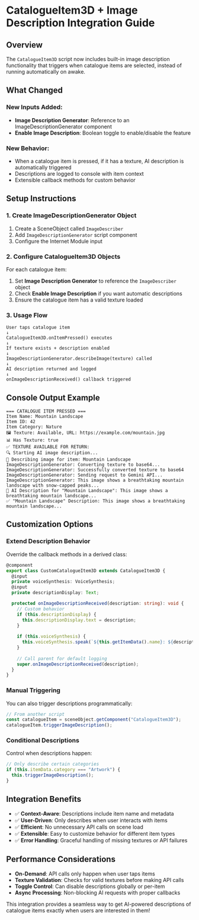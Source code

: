 # CatalogueItem3D + Image Description Integration Guide

## Overview
The `CatalogueItem3D` script now includes built-in image description functionality that triggers when catalogue items are selected, instead of running automatically on awake.

## What Changed

### **New Inputs Added:**
- **Image Description Generator**: Reference to an ImageDescriptionGenerator component
- **Enable Image Description**: Boolean toggle to enable/disable the feature

### **New Behavior:**
- When a catalogue item is pressed, if it has a texture, AI description is automatically triggered
- Descriptions are logged to console with item context
- Extensible callback methods for custom behavior

## Setup Instructions

### 1. **Create ImageDescriptionGenerator Object**
1. Create a SceneObject called `ImageDescriber`
2. Add `ImageDescriptionGenerator` script component
3. Configure the Internet Module input

### 2. **Configure CatalogueItem3D Objects**
For each catalogue item:
1. Set **Image Description Generator** to reference the `ImageDescriber` object
2. Check **Enable Image Description** if you want automatic descriptions
3. Ensure the catalogue item has a valid texture loaded

### 3. **Usage Flow**
```
User taps catalogue item
↓
CatalogueItem3D.onItemPressed() executes
↓
If texture exists + description enabled
↓
ImageDescriptionGenerator.describeImage(texture) called
↓
AI description returned and logged
↓
onImageDescriptionReceived() callback triggered
```

## Console Output Example
```
=== CATALOGUE ITEM PRESSED ===
Item Name: Mountain Landscape
Item ID: 42
Item Category: Nature
🖼️ Texture: Available, URL: https://example.com/mountain.jpg
📊 Has Texture: true
✅ TEXTURE AVAILABLE FOR RETURN:
🔍 Starting AI image description...
🤖 Describing image for item: Mountain Landscape
ImageDescriptionGenerator: Converting texture to base64...
ImageDescriptionGenerator: Successfully converted texture to base64
ImageDescriptionGenerator: Sending request to Gemini API...
ImageDescriptionGenerator: This image shows a breathtaking mountain landscape with snow-capped peaks...
🎯 AI Description for "Mountain Landscape": This image shows a breathtaking mountain landscape...
✅ "Mountain Landscape" Description: This image shows a breathtaking mountain landscape...
```

## Customization Options

### **Extend Description Behavior**
Override the callback methods in a derived class:

```typescript
@component
export class CustomCatalogueItem3D extends CatalogueItem3D {
  @input
  private voiceSynthesis: VoiceSynthesis;
  @input
  private descriptionDisplay: Text;

  protected onImageDescriptionReceived(description: string): void {
    // Custom behavior
    if (this.descriptionDisplay) {
      this.descriptionDisplay.text = description;
    }
    
    if (this.voiceSynthesis) {
      this.voiceSynthesis.speak(`${this.getItemData().name}: ${description}`);
    }
    
    // Call parent for default logging
    super.onImageDescriptionReceived(description);
  }
}
```

### **Manual Triggering**
You can also trigger descriptions programmatically:

```typescript
// From another script
const catalogueItem = sceneObject.getComponent("CatalogueItem3D");
catalogueItem.triggerImageDescription();
```

### **Conditional Descriptions**
Control when descriptions happen:

```typescript
// Only describe certain categories
if (this.itemData.category === "Artwork") {
  this.triggerImageDescription();
}
```

## Integration Benefits

- ✅ **Context-Aware**: Descriptions include item name and metadata
- ✅ **User-Driven**: Only describes when user interacts with items
- ✅ **Efficient**: No unnecessary API calls on scene load
- ✅ **Extensible**: Easy to customize behavior for different item types
- ✅ **Error Handling**: Graceful handling of missing textures or API failures

## Performance Considerations

- **On-Demand**: API calls only happen when user taps items
- **Texture Validation**: Checks for valid textures before making API calls
- **Toggle Control**: Can disable descriptions globally or per-item
- **Async Processing**: Non-blocking AI requests with proper callbacks

This integration provides a seamless way to get AI-powered descriptions of catalogue items exactly when users are interested in them!